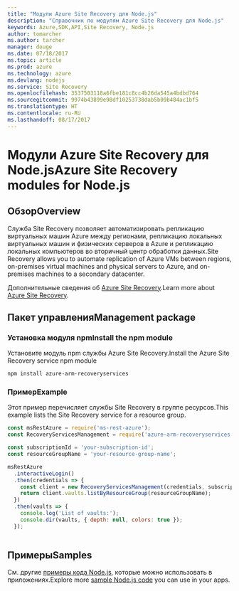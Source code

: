 ```yaml
---
title: "Модули Azure Site Recovery для Node.js"
description: "Справочник по модулям Azure Site Recovery для Node.js"
keywords: Azure,SDK,API,Site Recovery, Node.js
author: tomarcher
ms.author: tarcher
manager: douge
ms.date: 07/18/2017
ms.topic: article
ms.prod: azure
ms.technology: azure
ms.devlang: nodejs
ms.service: Site Recovery
ms.openlocfilehash: 3537503118a6fbe181c8cc4b26da545a4bdbd764
ms.sourcegitcommit: 9974b43899e98df10253738dab5b09b484ac1bf5
ms.translationtype: HT
ms.contentlocale: ru-RU
ms.lasthandoff: 08/17/2017
---
```

# <a name="azure-site-recovery-modules-for-nodejs"></a><span data-ttu-id="fa078-104">Модули Azure Site Recovery для Node.js</span><span class="sxs-lookup"><span data-stu-id="fa078-104">Azure Site Recovery modules for Node.js</span></span>

## <a name="overview"></a><span data-ttu-id="fa078-105">Обзор</span><span class="sxs-lookup"><span data-stu-id="fa078-105">Overview</span></span>

<span data-ttu-id="fa078-106">Служба Site Recovery позволяет автоматизировать репликацию виртуальных машин Azure между регионами, репликацию локальных виртуальных машин и физических серверов в Azure и репликацию локальных компьютеров во вторичный центр обработки данных.</span><span class="sxs-lookup"><span data-stu-id="fa078-106">Site Recovery allows you to automate replication of Azure VMs between regions, on-premises virtual machines and physical servers to Azure, and on-premises machines to a secondary datacenter.</span></span>

<span data-ttu-id="fa078-107">Дополнительные сведения об [Azure Site Recovery](https://docs.microsoft.com/azure/site-recovery/site-recovery-overview).</span><span class="sxs-lookup"><span data-stu-id="fa078-107">Learn more about [Azure Site Recovery](https://docs.microsoft.com/azure/site-recovery/site-recovery-overview).</span></span>

## <a name="management-package"></a><span data-ttu-id="fa078-108">Пакет управления</span><span class="sxs-lookup"><span data-stu-id="fa078-108">Management package</span></span>

### <a name="install-the-npm-module"></a><span data-ttu-id="fa078-109">Установка модуля npm</span><span class="sxs-lookup"><span data-stu-id="fa078-109">Install the npm module</span></span>

<span data-ttu-id="fa078-110">Установите модуль npm службы Azure Site Recovery.</span><span class="sxs-lookup"><span data-stu-id="fa078-110">Install the Azure Site Recovery service npm module</span></span>

```bash
npm install azure-arm-recoveryservices
```

### <a name="example"></a><span data-ttu-id="fa078-111">Пример</span><span class="sxs-lookup"><span data-stu-id="fa078-111">Example</span></span>

<span data-ttu-id="fa078-112">Этот пример перечисляет службы Site Recovery в группе ресурсов.</span><span class="sxs-lookup"><span data-stu-id="fa078-112">This example lists the Site Recovery service for a resource group.</span></span>

```javascript
const msRestAzure = require('ms-rest-azure');
const RecoveryServicesManagement = require('azure-arm-recoveryservices');

const subscriptionId = 'your-subscription-id';
const resourceGroupName = 'your-resource-group-name';

msRestAzure
  .interactiveLogin()
  .then(credentials => {
    const client = new RecoveryServicesManagement(credentials, subscriptionId);
    return client.vaults.listByResourceGroup(resourceGroupName);
  })
  .then(vaults => {
    console.log('List of vaults:');
    console.dir(vaults, { depth: null, colors: true });
  });
  
```

## <a name="samples"></a><span data-ttu-id="fa078-113">Примеры</span><span class="sxs-lookup"><span data-stu-id="fa078-113">Samples</span></span>

<span data-ttu-id="fa078-114">См. другие [примеры кода Node.js](https://azure.microsoft.com/resources/samples/?platform=nodejs), которые можно использовать в приложениях.</span><span class="sxs-lookup"><span data-stu-id="fa078-114">Explore more [sample Node.js code](https://azure.microsoft.com/resources/samples/?platform=nodejs) you can use in your apps.</span></span>
